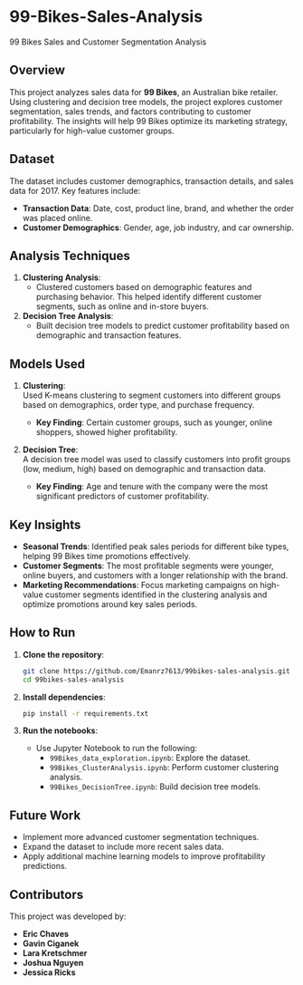 # 99-Bikes-Sales-Analysis
99 Bikes Sales and Customer Segmentation Analysis

## Overview
This project analyzes sales data for **99 Bikes**, an Australian bike retailer. Using clustering and decision tree models, the project explores customer segmentation, sales trends, and factors contributing to customer profitability. The insights will help 99 Bikes optimize its marketing strategy, particularly for high-value customer groups.

## Dataset
The dataset includes customer demographics, transaction details, and sales data for 2017. Key features include:
- **Transaction Data**: Date, cost, product line, brand, and whether the order was placed online.
- **Customer Demographics**: Gender, age, job industry, and car ownership.
  

## Analysis Techniques
1. **Clustering Analysis**:  
   - Clustered customers based on demographic features and purchasing behavior. This helped identify different customer segments, such as online and in-store buyers.
2. **Decision Tree Analysis**:  
   - Built decision tree models to predict customer profitability based on demographic and transaction features.

## Models Used
1. **Clustering**:  
   Used K-means clustering to segment customers into different groups based on demographics, order type, and purchase frequency.
   - **Key Finding**: Certain customer groups, such as younger, online shoppers, showed higher profitability.
   
2. **Decision Tree**:  
   A decision tree model was used to classify customers into profit groups (low, medium, high) based on demographic and transaction data.
   - **Key Finding**: Age and tenure with the company were the most significant predictors of customer profitability.

## Key Insights
- **Seasonal Trends**: Identified peak sales periods for different bike types, helping 99 Bikes time promotions effectively.
- **Customer Segments**: The most profitable segments were younger, online buyers, and customers with a longer relationship with the brand.
- **Marketing Recommendations**: Focus marketing campaigns on high-value customer segments identified in the clustering analysis and optimize promotions around key sales periods.

## How to Run
1. **Clone the repository**:
    ```bash
    git clone https://github.com/Emanrz7613/99bikes-sales-analysis.git
    cd 99bikes-sales-analysis
    ```

2. **Install dependencies**:
    ```bash
    pip install -r requirements.txt
    ```

3. **Run the notebooks**:
    - Use Jupyter Notebook to run the following:
      - `99Bikes_data_exploration.ipynb`: Explore the dataset.
      - `99Bikes_ClusterAnalysis.ipynb`: Perform customer clustering analysis.
      - `99Bikes_DecisionTree.ipynb`: Build decision tree models.

## Future Work
- Implement more advanced customer segmentation techniques.
- Expand the dataset to include more recent sales data.
- Apply additional machine learning models to improve profitability predictions.

## Contributors
This project was developed by:
- **Eric Chaves**
- **Gavin Ciganek**
- **Lara Kretschmer**
- **Joshua Nguyen**
- **Jessica Ricks**
